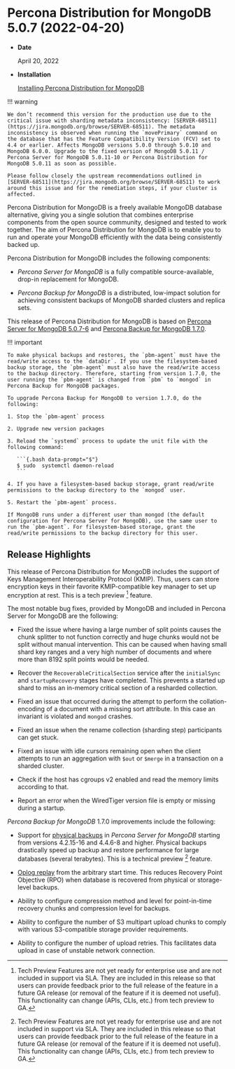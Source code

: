 # Percona Distribution for MongoDB 5.0.7 (2022-04-20)

* **Date**

    April 20, 2022

* **Installation**

    [Installing Percona Distribution for MongoDB](https://www.percona.com/doc/percona-distribution-for-mongodb/5.0/installation.html)

!!! warning

    We don’t recommend this version for the production use due to the critical issue with sharding metadata inconsistency: [SERVER-68511](https://jira.mongodb.org/browse/SERVER-68511). The metadata inconsistency is observed when running the `movePrimary` command on the database that has the Feature Compatibility Version (FCV) set to 4.4 or earlier. Affects MongoDB versions 5.0.0 through 5.0.10 and MongoDB 6.0.0. Upgrade to the fixed version of MongoDB 5.0.11 / Percona Server for MongoDB 5.0.11-10 or Percona Distribution for MongoDB 5.0.11 as soon as possible.

    Please follow closely the upstream recommendations outlined in [SERVER-68511](https://jira.mongodb.org/browse/SERVER-68511) to work around this issue and for the remediation steps, if your cluster is affected.

Percona Distribution for MongoDB is a freely available MongoDB database alternative, giving you a single solution that combines enterprise components from the open source community, designed and tested to work together. The aim of Percona Distribution for MongoDB is to enable you to run and operate your
MongoDB efficiently with the data being consistently backed up.

Percona Distribution for MongoDB includes the following components:

* *Percona Server for MongoDB* is a fully compatible source-available, drop-in replacement
for MongoDB.

* *Percona Backup for MongoDB* is a distributed, low-impact solution for achieving
consistent backups of MongoDB sharded clusters and replica sets.

This release of Percona Distribution for MongoDB is based on [Percona Server for MongoDB 5.0.7-6](https://www.percona.com/doc/percona-server-for-mongodb/5.0/release_notes/5.0.7-6.html) and [Percona Backup for MongoDB 1.7.0](https://www.percona.com/doc/percona-backup-mongodb/release-notes/1.7.0.html).

!!! important

    To make physical backups and restores, the `pbm-agent` must have the read/write access to the `dataDir`. If you use the filesystem-based backup storage, the `pbm-agent` must also have the read/write access to the backup directory. Therefore, starting from version 1.7.0, the user running the `pbm-agent` is changed from `pbm` to `mongod` in Percona Backup for MongoDB packages.

    To upgrade Percona Backup for MongoDB to version 1.7.0, do the following:

    1. Stop the `pbm-agent` process

    2. Upgrade new version packages

    3. Reload the `systemd` process to update the unit file with the following command:

       ```{.bash data-prompt="$"}
       $ sudo  systemctl daemon-reload
       ```

    4. If you have a filesystem-based backup storage, grant read/write permissions to the backup directory to the `mongod` user.

    5. Restart the `pbm-agent` process.

    If MongoDB runs under a different user than mongod (the default configuration for Percona Server for MongoDB), use the same user to run the `pbm-agent`. For filesystem-based storage, grant the read/write permissions to the backup directory for this user.

## Release Highlights

This release of Percona Distribution for MongoDB includes the support of Keys Management Interoperability Protocol (KMIP). Thus, users can store encryption keys in their favorite KMIP-compatible key manager to set up encryption at rest. This is a tech preview [^1] feature.

The most notable bug fixes, provided by MongoDB and included in Percona Server for MongoDB are the following:

* Fixed the issue where having a large number of split points causes the chunk splitter to not function correctly and huge chunks would not be split without manual intervention. This can be caused when having small shard key ranges and a very high number of documents and where more than 8192 split points would be needed.

* Recover the `RecoverableCriticalSection` service after the `initialSync` and `startupRecovery` stages have completed. This prevents a started up shard to miss an in-memory critical section of a resharded collection.

* Fixed an issue that occurred during the attempt to perform the collation-encoding of a document with a missing sort attribute. In this case an invariant is violated and `mongod` crashes.

* Fixed an issue when the rename collection (sharding step) participants can get stuck.

* Fixed an issue with idle cursors remaining open when the client attempts to run an aggregation with `$out` or `$merge` in a transaction on a sharded cluster.

* Check if the host has cgroups v2 enabled and read the memory limits according to that.

* Report an error when the WiredTiger version file is empty or missing during a startup.

*Percona Backup for MongoDB* 1.7.0 improvements include the following:

* Support for [physical backups](https://docs.percona.com/percona-backup-mongodb/backup-types.html#backup-types) in *Percona Server for MongoDB* starting from versions 4.2.15-16 and 4.4.6-8 and higher. Physical backups drastically speed up backup and restore performance for large databases (several terabytes). This is a technical preview [^1] feature.

* [Oplog replay](https://docs.percona.com/percona-backup-mongodb/oplog-replay.html) from the arbitrary start time. This reduces Recovery Point Objective (RPO) when database is recovered from physical or storage-level backups.

* Ability to configure compression method and level for point-in-time recovery chunks and compression level for backups.

* Ability to configure the number of S3 multipart upload chunks to comply with various S3-compatible storage provider requirements.

* Ability to configure the number of upload retries. This facilitates data upload in case of unstable network connection.

[^1]: Tech Preview Features are not yet ready for enterprise use and are not included in support via SLA. They are included in this release so that users can provide feedback prior to the full release of the feature in a future GA release (or removal of the feature if it is deemed not useful). This functionality can change (APIs, CLIs, etc.) from tech preview to GA.